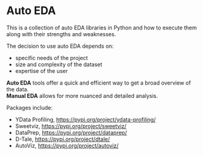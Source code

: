 # Auto EDA
This is a collection of auto EDA libraries in Python and how to execute them along with their strengths and weaknesses.

The decision to use auto EDA depends on:
- specific needs of the project
- size and complexity of the dataset
- expertise of the user

**Auto EDA** tools offer a quick and efficient way to get a broad overview of the data.
<br> **Manual EDA** allows for more nuanced and detailed analysis.

Packages include:
- YData Profiling, https://pypi.org/project/ydata-profiling/
- Sweetviz, https://pypi.org/project/sweetviz/
- DataPrep, https://pypi.org/project/dataprep/
- D-Tale, https://pypi.org/project/dtale/
- AutoViz, https://pypi.org/project/autoviz/


